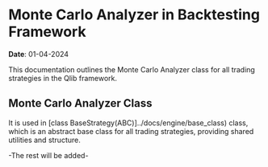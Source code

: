 # Monte Carlo Analyzer in Backtesting Framework

**Date**: 01-04-2024  

This documentation outlines the Monte Carlo Analyzer class for all trading strategies in the Qlib framework.

## Monte Carlo Analyzer Class

It is used in [class BaseStrategy(ABC)]../docs/engine/base_class) class, which is an abstract base class for all trading strategies, providing shared utilities and structure.

-The rest will be added-